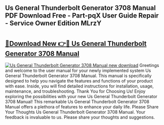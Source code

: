 ## Us General Thunderbolt Generator 3708 Manual PDF Download Free - Part-pqX User Guide Repair - Service Owner Edition MLrzY

# <h2><a href="http://bc72555.oget.top/?id=Us+General+Thunderbolt+Generator+3708+Manual">🔗Download New 👉🔴 Us General Thunderbolt Generator 3708 Manual</a></h2>

[![Us General Thunderbolt Generator 3708 Manual new download](https://i.imgur.com/5g1atiW.png)](http://bc72555.oget.top/?id=Us+General+Thunderbolt+Generator+3708+Manual)
Greetings and welcome to the user manual for your newly implemented system Us General Thunderbolt Generator 3708 Manual. This manual is specifically designed to help you navigate the features and functions of your product with ease. Inside, you will find detailed instructions for installation, usage, maintenance, and troubleshooting. Thank You for Choosing Us! Enjoy exploring the possibilities with your new Us General Thunderbolt Generator 3708 Manual! This remarkable Us General Thunderbolt Generator 3708 Manual offers a plethora of features to enhance your daily life. Please Share Your Thoughts Us General Thunderbolt Generator 3708 Manual. Your feedback is invaluable to us. Please share your thoughts and suggestions.
